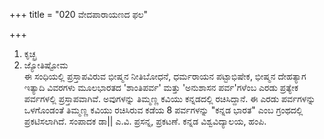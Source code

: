 +++
title = "020 ವೇದಪಾರಾಯಣದ ಫಲ"

+++
1) ಕೃಚ್ಛ್ರ  
2) ಜ್ಯೋತಿಷ್ಟೋಮ  
ಈ ಸಂಧಿಯಲ್ಲಿ ಪ್ರಸ್ತಾಪವಿರುವ ಭೀಷ್ಮನ ನೀತಿಬೋಧನೆ, ಧರ್ಮರಾಯನ ಪಟ್ಟಾಭಿಷೇಕ, ಭೀಷ್ಮನ ದೇಹತ್ಯಾಗ ಇತ್ಯಾದಿ ವಿವರಗಳು ಮೂಲಭಾರತದ 'ಶಾಂತಿಪರ್ವ' ಮತ್ತು 'ಅನುಶಾಸನ ಪರ್ವ'ಗಳೆಂಬ ಎರಡು ಪ್ರತ್ಯೇಕ ಪರ್ವಗಳಲ್ಲಿ ಪ್ರಸ್ತಾಪವಾಗಿವೆ. ಅವುಗಳನ್ನು ತಿಮ್ಮಣ್ಣ ಕವಿಯು ಕನ್ನಡದಲ್ಲಿ ರಚಿಸಿದ್ದಾನೆ. ಈ ಎರಡು ಪರ್ವಗಳನ್ನು ಒಳಗೊಂಡಂತೆ ತಿಮ್ಮಣ್ಣ ಕವಿಯು ರಚಿಸಿರುವ ಕಡೆಯ 8 ಪರ್ವಗಳನ್ನು "ಕನ್ನಡ ಭಾರತ" ಎಂಬ ಗ್ರಂಥದಲ್ಲಿ ಪ್ರಕಟಿಸಲಾಗಿದೆ. ಸಂಪಾದಕ ಡಾ|| ಎ.ವಿ. ಪ್ರಸನ್ನ, ಪ್ರಕಟಣೆ. ಕನ್ನಡ ವಿಶ್ವವಿದ್ಯಾಲಯ, ಹಂಪಿ.
